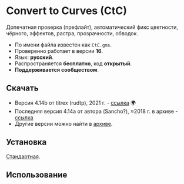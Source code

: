 # Convert to Curves (CtC)

Допечатная проверка (префлайт), автоматический фикс цветности, чёрного, эффектов, растра, прозрачности, обводок.

- По имени файла известен как `CtC.gms`.
- Проверенно работает в версии **16**.
- Язык: **русский**.
- Распространяется **бесплатно**, код **открытый**.
- **Поддерживается сообществом**.

## Скачать

- Версия 4.14b от titrex (rudtp), 2021 г. - [ссылка](https://forum.rudtp.ru/resources/ctc414b.3294/) :earth_africa:
- Последняя версия 4.14a от автора (Sancho?), ≈2018 г. в архиве - [ссылка](archive/CtC414a.zip)
- Другие версии можно найти в [архиве](archive/).

## Установка

[Стандартная](../../articles/installation.md).

## Использование
